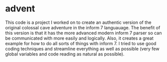 # advent

This code is a project I worked on to create an authentic version of the original colossal cave adventure in the inform 7 languauage. The benefit of this version is that it has the more advanced modern inform 7 parser so can be communicated with more easily and logically. Also, it creates a great example for how to do all sorts of things with inform 7. I tried to use good coding techniques and streamline everything as well as possible (very few global variables and code reading as natural as possible).
